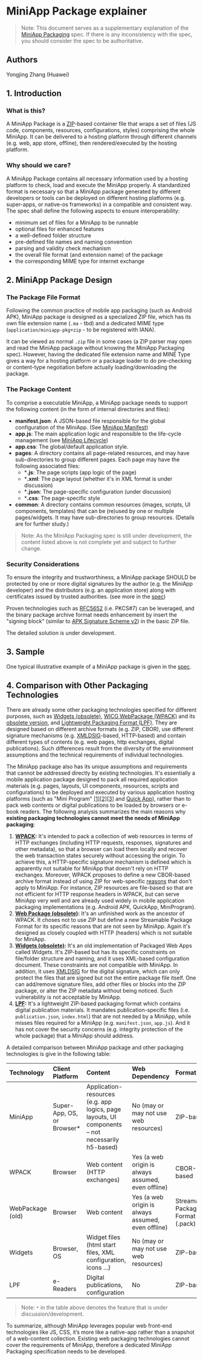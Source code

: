 # MiniApp Package explainer

> Note: This document serves as a supplementary explanation of the [MiniApp Packaging](https://github.com/w3c/miniapp/blob/gh-pages/specs/packaging/index.html) spec. If there is any inconsistency with the spec, you should consider the spec to be authoritative.

## Authors

Yongjing Zhang (Huawei)

## 1. Introduction

### What is this?

A MiniApp Package is a [ZIP](https://pkware.cachefly.net/webdocs/casestudies/APPNOTE.TXT)-based container file that wraps a set of files (JS code, components, resources, configurations, styles) comprising the whole MiniApp. 
It can be delivered to a hosting platform through different channels (e.g. web, app store, offline), then rendered/executed by the hosting platform.

### Why should we care?

A MiniApp Package contains all necessary information used by a hosting platform to check, load and execute the MiniApp properly. A standardized format is necessary so that a MiniApp package generated by different developers or tools can be deployed on different hosting platforms (e.g. super-apps, or native-os frameworks) in a compatible and consistent way. The spec shall define the following aspects to ensure interoperability:
* minimum set of files for a MiniApp to be runnable
* optional files for enhanced features
* a well-defined folder structure
* pre-defined file names and naming convention
* parsing and validity check mechanism
* the overall file format (and extension name) of the package
* the corresponding MIME type for internet exchange

## 2. MiniApp Package Design
### The Package File Format
Following the common practice of mobile app packaging (such as Android APK), MiniApp package is designed as a specialized ZIP file, which has its own file extension name (`.ma` - tbd) and a dedicated MIME type (`application/miniapp-pkg+zip` - to be registered with IANA).

It can be viewed as normal `.zip` file in some cases (a ZIP parser may open and read the MiniApp package without knowing the MiniApp Packaging spec). However, having the dedicated file extension name and MINE Type gives a way for a hosting platform or a package loader to do pre-checking or content-type negotiation before actually loading/downloading the package.

### The Package Content
To comprise a executable MiniApp, a MiniApp package needs to support the following content (in the form of internal directories and files):
* **manifest.json**: A JSON-based file responsible for the global configuration of the MiniApp. (See [MiniApp Manifest](https://w3c.github.io/miniapp/specs/manifest/)) 
* **app.js**: The main application logic and responsible to the life-cycle management (see [MiniApp Lifecycle](https://w3c.github.io/miniapp/specs/lifecycle/))
* **app.css**: The global/default application style.
* **pages**: A directory contains all page-related resources, and may have sub-directories to group different pages. Each page may have the following associated files:
  * ***.js**:  The page scripts (app logic of the page)
  * ***.xml**: The page layout (whether it's in XML format is under discussion)
  * ***.json**: The page-specific configuration (under discussion)
  * ***.css**: The page-specific style
* **common**: A directory contains common resources (images, scripts, UI components, templates) that can be (re)used by one or multiple pages/widgets. It may have sub-directories to group resources. (Details are for further study.)

> Note: As the MiniApp Packaging spec is still under development, the content listed above is not complete yet and subject to further change.

### Security Considerations
To ensure the integrity and trustworthiness, a MiniApp package SHOULD be protected by one or more digital signatures by the author (e.g. the MiniApp developer) and the distributors (e.g. an application store) along with certificates issued by trusted authorities. (see more in the [spec](https://w3c.github.io/miniapp/specs/packaging/#security-privacy-considerations))

Proven technologies such as [RFC5652](https://tools.ietf.org/html/rfc5652) (i.e. PKCS#7) can be leveraged, and the binary package archive format needs enhancement by insert the "signing block" (similar to [APK Signature Scheme v2](https://source.android.com/security/apksigning/v2)) in the basic ZIP file.

The detailed solution is under development. 


## 3. Sample

One typical illustrative example of a MiniApp package is given in the [spec](https://w3c.github.io/miniapp/specs/packaging/#example-1).

## 4. Comparison with Other Packaging Technologies

There are already some other packaging technologies specified for different purposes, such as [Widgets (obsolete)](https://www.w3.org/TR/widgets), [WICG WebPackage (WPACK)](https://github.com/WICG/webpackage) and its [obsolete version](https://www.w3.org/TR/2015/WD-web-packaging-20150115/), and [Lightweight Packaging Format (LPF)](https://www.w3.org/TR/lpf/). They are designed based on different archive formats (e.g. ZIP, CBOR), use different signature mechanisms (e.g. [XMLDSIG](http://www.w3.org/TR/xmldsig-core1/)-based, HTTP-based) and contain different types of contents (e.g. web pages, http exchanges, digital publications). Such differences result from the diversity of the environment assumptions and the technical requirements of individual technologies.

The MiniApp package also has its unique assumptions and requirements that cannot be addressed directly by existing technologies. It's essentially a mobile application package designed to pack all required application materials (e.g. pages, layouts, UI components, resources, scripts and configurations) to be deployed and executed by various application hosting platforms (such as "Mini Program" [[1]](https://smartprogram.baidu.com/developer/index.html)[[2]](https://open.alipay.com/channel/miniIndex.htm)[[3]](https://mp.weixin.qq.com/cgi-bin/wx) and [Quick App](https://www.quickapp.cn/)), rather than to pack web contents or digital publications to be loaded by browsers or e-book readers. The following analysis summarizes the main reasons why **existing packaging technologies cannot meet the needs of MiniApp packaging**:

1. **[WPACK](https://github.com/WICG/webpackage):** It's intended to pack a collection of web resources in terms of HTTP exchanges (including HTTP requests, responses, signatures and other metadata), so that a browser can load them locally and recover the web transaction states securely without accessing the origin. To achieve this, a HTTP-specific signature mechanism is defined which is apparently not suitable for MiniApp that doesn't rely on HTTP exchanges. Moreover, WPACK proposes to define a new CBOR-based archive format instead of using ZIP for web-specific [reasons](https://github.com/WICG/webpackage/issues/45) that don't apply to MiniApp. For instance, ZIP resources are file-based so that are not efficient for HTTP response headers in WPACK, but can serve MiniApp very well and are already used widely in mobile application packaging implementations (e.g. Android APK, QuickApp, MiniProgram). 
2. **[Web Package (obsolete)](https://www.w3.org/TR/2015/WD-web-packaging-20150115/):** It's an unfinished work as the ancestor of WPACK. It choses not to use ZIP but define a new Streamable Package Format for its specific reasons that are not seen by MiniApp. Again it's designed as closely coupled with HTTP (headers) which is not suitable for MiniApp.
3. **[Widgets (obsolete)](https://www.w3.org/TR/widgets):** It's an old implementation of Packaged Web Apps called Widgets. It's ZIP-based but has its specific constraints on file/folder structure and naming, and it uses XML-based configuration document. These constraints are not compatible with MiniApp. In addition, it uses [XMLDSIG](http://www.w3.org/TR/xmldsig-core1/) for the digital signature, which can only protect the files that are signed but not the entire package file itself. One can add/remove signature files, add other files or blocks into the ZIP package, or alter the ZIP metadata without being noticed. Such vulnerability is not acceptable by MiniApp.
4. **[LPF](https://www.w3.org/TR/lpf/):** It's a lightweight ZIP-based packaging format which contains digital publication materials. It mandates publication-specific files (i.e. `publication.json`, `index.html`) that are not needed by a MiniApp, while misses files required for a MiniApp (e.g. `manifest.json`, `app.js`). And it has not cover the security concerns (e.g. integrity protection of the whole package) that a MiniApp should address.

A detailed comparison between MiniApp package and other packaging technologies is give in the following table:


Technology | Client Platform | Content | Web Dependency | Format | Digital Signature 
:---    |:---    |:--        |:---   |:---    |:--   
MiniApp | Super-App, OS, or Browser* | Application-resources (e.g. app logics, page layouts, UI components – not necessarily h5-based) | No (may or may not use web resources) | ZIP-based | PKCS#7* 
WPACK | Browser | Web content (HTTP exchanges) | Yes (a web origin is always assumed, even offline) | CBOR-based | HTTP header extension 
WebPackage (old) | Browser | Web content | Yes (a web origin is always assumed, even offline) | Streamable Package Format (.pack) | n/a 
Widgets | Browser, OS | Widget files (html start files, XML configuration, icons ...) | No (may or may not use web resources) | ZIP-based | XMLDSIG-based 
LPF | e-Readers |  Digital publications, configuration | No | ZIP-based | unknown* 

>Note: `*` in the table above denotes the feature that is under discussion/development.

To summarize, although MiniApp leverages popular web front-end technologies like JS, CSS, it’s more like a native-app rather than a snapshot of a web-content collection. Existing web packaging technologies cannot cover the requirements of MiniApp, therefore a dedicated MiniApp Packaging specification needs to be developed.




